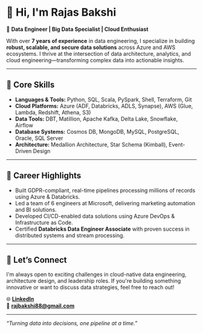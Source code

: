 # 👋 Hi, I'm Rajas Bakshi

🎯 **Data Engineer | Big Data Specialist | Cloud Enthusiast**

With over **7 years of experience** in data engineering, I specialize in building **robust, scalable, and secure data solutions** across Azure and AWS ecosystems. I thrive at the intersection of data architecture, analytics, and cloud engineering—transforming complex data into actionable insights.

---

## 🔧 Core Skills

- **Languages & Tools:** Python, SQL, Scala, PySpark, Shell, Terraform, Git
- **Cloud Platforms:** Azure (ADF, Databricks, ADLS, Synapse), AWS (Glue, Lambda, Redshift, Athena, S3)
- **Data Tools:** DBT, Matillion, Apache Kafka, Delta Lake, Snowflake, Airflow
- **Database Systems:** Cosmos DB, MongoDB, MySQL, PostgreSQL, Oracle, SQL Server
- **Architecture:** Medallion Architecture, Star Schema (Kimball), Event-Driven Design

---

## 🚀 Career Highlights

- Built GDPR-compliant, real-time pipelines processing millions of records using Azure & Databricks.
- Led a team of 6 engineers at Microsoft, delivering marketing automation and BI solutions.
- Developed CI/CD-enabled data solutions using Azure DevOps & Infrastructure as Code.
- Certified **Databricks Data Engineer Associate** with proven success in distributed systems and stream processing.

---

## 🤝 Let’s Connect

I'm always open to exciting challenges in cloud-native data engineering, architecture design, and leadership roles. If you're building something innovative or want to discuss data strategies, feel free to reach out!

🌐 **[LinkedIn](https://www.linkedin.com/in/rajbakshi)**  
📧 **rajbakshi88@gmail.com**

---
*“Turning data into decisions, one pipeline at a time.”*



